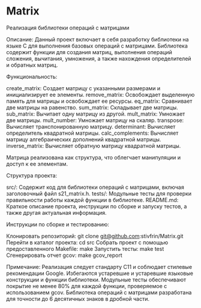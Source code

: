# Matrix

Реализация библиотеки операций с матрицами

Описание:
Данный проект включает в себя разработку библиотеки на языке C для выполнения базовых операций с матрицами. Библиотека содержит функции для создания матриц, выполнения операций сложения, вычитания, умножения, а также нахождения определителей и обратных матриц.

Функциональность:

create_matrix: Создает матрицу с указанными размерами и инициализирует ее элементы.
remove_matrix: Освобождает выделенную память для матрицы и освобождает ее ресурсы.
eq_matrix: Сравнивает две матрицы на равенство.
sum_matrix: Складывает две матрицы.
sub_matrix: Вычитает одну матрицу из другой.
mult_matrix: Умножает две матрицы.
mult_number: Умножает матрицу на скаляр.
transpose: Вычисляет транспонированную матрицу.
determinant: Вычисляет определитель квадратной матрицы.
calc_complements: Вычисляет матрицу алгебраических дополнений квадратной матрицы.
inverse_matrix: Вычисляет обратную матрицу квадратной матрицы.

Матрица реализована как структура, что облегчает манипуляции и доступ к ее элементам.

Структура проекта:

src/: Содержит код для библиотеки операций с матрицами, включая заголовочный файл s21_matrix.h.
tests/: Модульные тесты для проверки правильности работы каждой функции в библиотеке.
README.md: Краткое описание проекта, инструкции по сборке и запуску тестов, а также другая актуальная информация.

Инструкции по сборке и тестированию:

Клонировать репозиторий: git clone git@github.com:stivfrin/Matrix.git
Перейти в каталог проекта: cd src
Собрать проект с помощью предоставленного Makefile: make
Запустить тесты: make test
Сгенерировать отчет gcov: make gcov_report

Примечание:
Реализация следует стандарту C11 и соблюдает стилевые рекомендации Google.
Избегаются устаревшие и устаревшие языковые конструкции и функции библиотеки.
Модульные тесты обеспечивают покрытие не менее 80% для каждой функции, проверяемое с использованием gcov.
Библиотека операций с матрицами разработана для точности до 6 десятичных знаков в дробной части.
